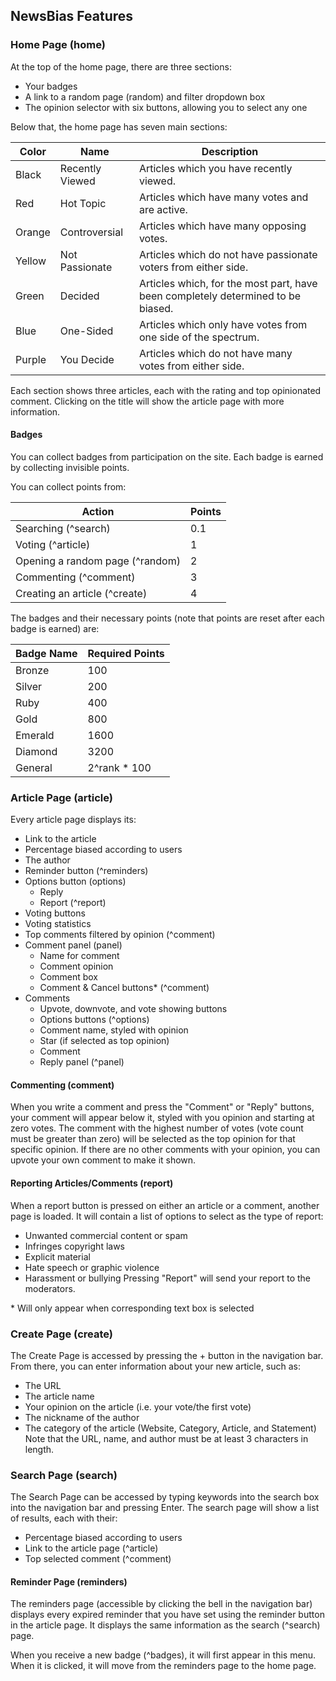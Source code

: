 ## NewsBias Features

### Home Page (home)

At the top of the home page, there are three sections:
  - Your badges
  - A link to a random page (random) and filter dropdown box
  - The opinion selector with six buttons, allowing you to select any one

Below that, the home page has seven main sections:

|Color |Name           |Description                                                                     |
|------|---------------|--------------------------------------------------------------------------------|
|Black |Recently Viewed|Articles which you have recently viewed.                                        |
|Red   |Hot Topic      |Articles which have many votes and are active.                                  |
|Orange|Controversial  |Articles which have many opposing votes.                                        |
|Yellow|Not Passionate |Articles which do not have passionate voters from either side.                  |
|Green |Decided        |Articles which, for the most part, have been completely determined to be biased.|
|Blue  |One-Sided      |Articles which only have votes from one side of the spectrum.                   |
|Purple|You Decide     |Articles which do not have many votes from either side.                         |

Each section shows three articles, each with the rating and top opinionated comment. Clicking on the title will show the article page with more information.

#### Badges

You can collect badges from participation on the site. Each badge is earned by collecting invisible points.

You can collect points from:

|Action                         |Points|
|-------------------------------|------|
|Searching (^search)            |0.1   |
|Voting (^article)              |1     |
|Opening a random page (^random)|2     |
|Commenting (^comment)          |3     |
|Creating an article (^create)  |4     |

The badges and their necessary points (note that points are reset after each badge is earned) are:

|Badge Name|Required Points|
|----------|---------------|
|Bronze    |100            |
|Silver    |200            |
|Ruby      |400            |
|Gold      |800            |
|Emerald   |1600           |
|Diamond   |3200           |
|General   |2^rank * 100   |

### Article Page (article)

Every article page displays its:
  - Link to the article
  - Percentage biased according to users
  - The author
  - Reminder button (^reminders)
  - Options button (options)
    - Reply
    - Report (^report)
  - Voting buttons
  - Voting statistics
  - Top comments filtered by opinion (^comment)
  - Comment panel (panel)
    - Name for comment
    - Comment opinion
    - Comment box
    - Comment & Cancel buttons* (^comment)
  - Comments
    - Upvote, downvote, and vote showing buttons
    - Options buttons (^options)
    - Comment name, styled with opinion
    - Star (if selected as top opinion)
    - Comment
    - Reply panel (^panel)

#### Commenting (comment)

When you write a comment and press the "Comment" or "Reply" buttons, your comment will appear below it, styled with you opinion and starting at zero votes. The comment with the highest number of votes (vote count must be greater than zero) will be selected as the top opinion for that specific opinion. If there are no other comments with your opinion, you can upvote your own comment to make it shown.

#### Reporting Articles/Comments (report)

When a report button is pressed on either an article or a comment, another page is loaded. It will contain a list of options to select as the type of report:
  - Unwanted commercial content or spam
  - Infringes copyright laws
  - Explicit material
  - Hate speech or graphic violence
  - Harassment or bullying
Pressing "Report" will send your report to the moderators.

\* Will only appear when corresponding text box is selected

### Create Page (create)

The Create Page is accessed by pressing the + button in the navigation bar. From there, you can enter information about your new article, such as:
  - The URL
  - The article name
  - Your opinion on the article (i.e. your vote/the first vote)
  - The nickname of the author
  - The category of the article (Website, Category, Article, and Statement)
Note that the URL, name, and author must be at least 3 characters in length.

### Search Page (search)

The Search Page can be accessed by typing keywords into the search box into the navigation bar and pressing Enter. The search page will show a list of results, each with their:
  - Percentage biased according to users
  - Link to the article page (^article)
  - Top selected comment (^comment)

#### Reminder Page (reminders)

The reminders page (accessible by clicking the bell in the navigation bar) displays every expired reminder that you have set using the reminder button in the article page. It displays the same information as the search (^search) page.

When you receive a new badge (^badges), it will first appear in this menu. When it is clicked, it will move from the reminders page to the home page.
